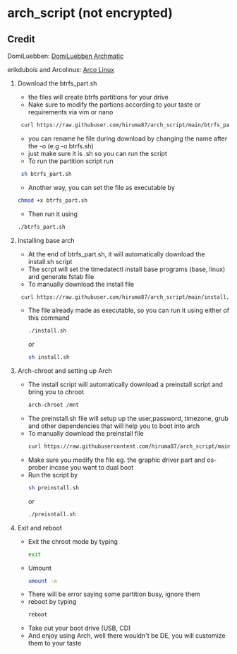 # arch_script (not encrypted)
## Credit
DomiLuebben: [DomiLuebben Archmatic](https://github.com/DomiLuebben/ArchMatic)

erikdubois and Arcolinux: [Arco Linux](https://github.com/arcolinuxd)

1. Download the btrfs_part.sh
    - the files will create btrfs partitions for your drive
    - Nake sure to modify the partions according to your taste or requirements via vim or nano
   ```bash
    curl https://raw.githubuser.com/hiruma87/arch_script/main/btrfs_part.sh -o btrfs_part.sh
   ```
    - you can rename he file during download by changing the name after the -o (e.g -o btrfs.sh)
    - just make sure it is .sh so you can run the script
    - To run the partition script run
   ```bash
    sh btrfs_part.sh
   ```
    - Another way, you can set the file as executable by
    ```bash
    chmod +x btrfs_part.sh
    ```
    - Then run it using
    ```bash
    ./btrfs_part.sh
    ```

2. Installing base arch
   - At the end of btrfs_part.sh, it will automatically download the install.sh script
   - The scrpt will set the timedatectl install base programs (base, linux) and generate fstab file
   - To manually download the install file
   ```bash
    curl https://raw.githubuser.com/hiruma87/arch_script/main/install.sh -o install.sh
   ```
   - The file already made as executable, so you can run it using either of this command
     ```bash
     ./install.sh
     ```
     or
     ```bash
     sh install.sh
     ```

3. Arch-chroot and setting up Arch
   - The install script will automatically download a preinstall script and bring you to chroot
     ```bash
     arch-chroot /mnt
     ```
   - The preinstall.sh file will setup up the user,password, timezone, grub and other dependencies that will help you to boot into arch
   - To manually download the preinstall file
     ```bash
     curl https://raw.githubusercontent.com/hiruma87/arch_script/main/preinstall.sh -o preinstall.sh
     ```
   - Make sure you modify the file eg. the graphic driver part and os-prober incase you want to dual boot
   - Run the script by
     ```bash
     sh preinstall.sh
     ```
     or
     ```bash
     ./preisntall.sh
     ```
  
5. Exit and reboot
   - Exit the chroot mode by typing
     ```bash
     exit
     ```
   - Umount
     ```bash
     umount -a
     ```
   - There will be error saying some partition busy, ignore them
   - reboot by typing
     ```bash
     reboot
     ```
   - Take out your boot drive (USB, CD)
   - And enjoy using Arch, well there wouldn't be DE, you will customize them to your taste
